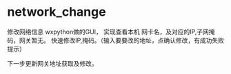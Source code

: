 # network_change
修改网络信息
wxpython做的GUI，
实现查看本机 网卡名，及对应的IP,子网掩码，网关暂无。
快速修改IP,掩码。（输入要要改的地址，点确认修改，有成功失败提示）


下一步更新网关地址获取及修改。
